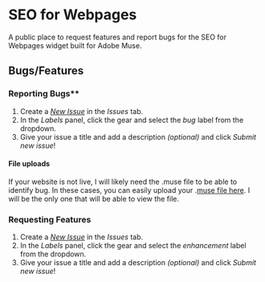 # SEO for Webpages

A public place to request features and report bugs for the SEO for Webpages widget built for Adobe Muse.

## Bugs/Features

### Reporting Bugs**

1. Create a *[New Issue](https://github.com/j26design/SEO-for-Webpages/issues/new?labels=bug)* in the *Issues* tab.
2. In the *Labels* panel, click the gear and select the *bug* label from the dropdown.
3. Give your issue a title and add a description *(optional)* and click *Submit new issue*!

#### File uploads

If your website is not live, I will likely need the .muse file to be able to identify bug. In these cases, you can easily upload your .[muse file here](https://www.dropbox.com/request/ua5xxdu0sLmoev2AowsD). I will be the only one that will be able to view the file.

### Requesting Features

1. Create a *[New Issue](https://github.com/j26design/SEO-for-Webpages/issues/new?labels=enhancement)* in the *Issues* tab.
2. In the *Labels* panel, click the gear and select the *enhancement* label from the dropdown.
3. Give your issue a title and add a description *(optional)* and click *Submit new issue*!
